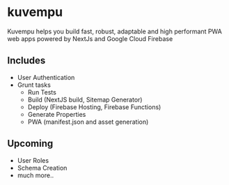 # kuvempu
Kuvempu helps you build fast, robust, adaptable and high performant PWA web apps powered by NextJs and Google Cloud Firebase

## Includes
- User Authentication
- Grunt tasks
  - Run Tests
  - Build (NextJS build, Sitemap Generator)
  - Deploy (Firebase Hosting, Firebase Functions)
  - Generate Properties
  - PWA (manifest.json and asset generation)

## Upcoming
- User Roles
- Schema Creation
- much more..


  
